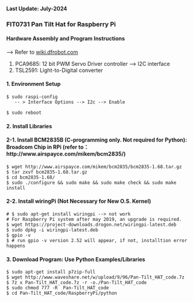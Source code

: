<h4>Last Update: July-2024</h4>
<h3>FIT0731 Pan Tilt Hat for Raspberry Pi</h3>

<h4>Hardware Assembly and Program Instructions </h4>

 --> Refer to <a href="https://wiki.dfrobot.com/Pan_Tilt_Hat_For_Raspberry_Pi_SKU_FIT0731"> wiki.dfrobot.com</a>

 1. PCA9685: 12 bit PWM Servo Driver controller --> I2C interface
 2. TSL2591: Light-to-Digital converter

<h4>1. Environment Setup </h4>

 ```
 $ sudo raspi-config
    -- > Interface Options --> I2c --> Enable

$ sudo reboot
```

<h4>2. Install Libraries </h4>
<h4> 2-1. Install BCM2835B (C-programming only. Not required for Python): Broadcom Chip in RPi (refer to：http://www.airspayce.com/mikem/bcm2835/) </h4>

 ```
$ wget http://www.airspayce.com/mikem/bcm2835/bcm2835-1.68.tar.gz
$ tar zxvf bcm2835-1.68.tar.gz 
$ cd bcm2835-1.68/
$ sudo ./configure && sudo make && sudo make check && sudo make install
 ```

<h4> 2-2. Install wiringPi (Not Necessary for New O.S. Kernel) </h4>

```
# $ sudo apt-get install wiringpi --> not work
# For Raspberry Pi system after may 2019, an upgrade is required.
$ wget https://project-downloads.drogon.net/wiringpi-latest.deb
$ sudo dpkg -i wiringpi-latest.deb
$ gpio -v
$ # run gpio -v version 2.52 will appear, if not, installtion error happens
```

<h4>3. Download Program: Use Python Examples/Libraries </h4>

 ```
$ sudo apt-get install p7zip-full
$ wget http://www.waveshare.net/w/upload/9/96/Pan-Tilt_HAT_code.7z
$ 7z x Pan-Tilt_HAT_code.7z -r -o./Pan-Tilt_HAT_code
$ sudo chmod 777 -R  Pan-Tilt_HAT_code
$ cd Pan-Tilt_HAT_code/RaspberryPi/python
 ```
